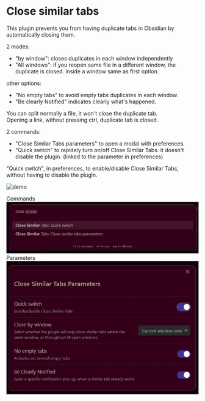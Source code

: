 # Close similar tabs

This plugin prevents you from having duplicate tabs in Obsidian by automatically closing them.  

2 modes:  
- "by window": closes duplicates in each window independently  
- "All windows": if you reopen same file in a different window, the duplicate is closed. inside a window same as first option.   

other options:  
- "No empty tabs" to avoid empty tabs duplicates in each window.  
- "Be clearly Notified" indicates clearly what's happened.  

You can split normally a file, it won't close the duplicate tab.  
Opening a link, without pressing ctrl, duplicate tab is closed.  

2 commands:    
- "Close Similar Tabs parameters" to open a modal with preferences.  
- "Quick switch" to rapidely turn on/off Close Similar Tabs. it doesn't disable the plugin. (linked to the parameter in preferences)  

"Quick switch", in preferences, to enable/disable Close Similar Tabs, without having to disable the plugin.  


![demo](demo.gif)

Commands  
![pict](img/CST-commands.jpg)
Parameters  
![pict](img/CST-params.jpg)


